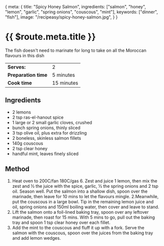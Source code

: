 <route>
{
  meta: {
    title: "Spicy Honey Salmon",
    ingredients: ["salmon", "honey", "lemon", "garlic", "spring onions", "couscous", "mint"],
    keywords: ["dinner", "fish"],
    image: "/recipeasy/spicy-honey-salmon.jpg",
  }
}
</route>

<RecipeLayout>

# {{ $route.meta.title }}

The fish doesn't need to marinate for long to take on all the Moroccan flavours in this dish

|                      |            |
| -------------------- | ---------- |
| **Serves:**          | 2          |
| **Preparation time** | 5 minutes  |
| **Cook time**        | 15 minutes |

## Ingredients

- 2 lemons
- 2 tsp ras-el-hanout spice
- 1 large or 2 small garlic cloves, crushed
- bunch spring onions, thinly sliced
- 3 tsp olive oil, plus extra for drizzling
- 2 boneless, skinless salmon fillets
- 140g couscous
- 2 tsp clear honey
- handful mint, leaves finely sliced

## Method

1. Heat oven to 200C/fan 180C/gas 6. Zest and juice 1 lemon, then mix the zest and ½ the juice with the spice, garlic, ½ the spring onions and 2 tsp oil. Season well. Put the salmon into a shallow dish, spoon over the marinade, then leave for 10 mins to let the flavours mingle.
   2.Meanwhile, put the couscous in a large bowl. Tip in the remaining lemon juice and oil, spring onions and 150ml boiling water, then cover and leave to stand.
2. Lift the salmon onto a foil-lined baking tray, spoon over any leftover marinade, then roast for 15 mins. With 5 mins to go, pull out the baking tray and spoon 1 tsp clear honey over each fillet.
3. Add the mint to the couscous and fluff it up with a fork. Serve the salmon with the couscous, spoon over the juices from the baking tray and add lemon wedges.

</RecipeLayout>
